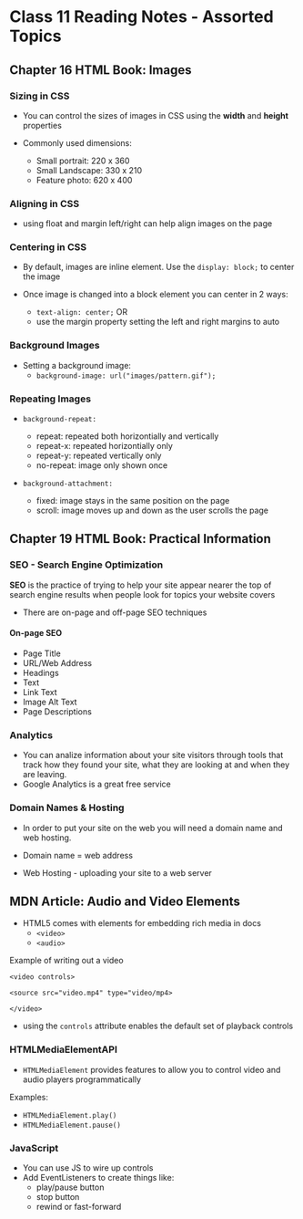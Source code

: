 # Class 11 Reading Notes - Assorted Topics

## Chapter 16 HTML Book: Images

### Sizing in CSS

- You can control the sizes of images in CSS using the **width** and **height** properties

- Commonly used dimensions:
  - Small portrait: 220 x 360
  - Small Landscape: 330 x 210
  - Feature photo: 620 x 400

### Aligning in CSS

- using float and margin left/right can help align images on the page

### Centering in CSS

- By default, images are inline element. Use the `display: block;` to center the image

- Once image is changed into a block element you can center in 2 ways:
  - `text-align: center;`  OR
  - use the margin property setting the left and right margins to auto

### Background Images

- Setting a background image:
  - `background-image: url("images/pattern.gif");`

### Repeating Images

- `background-repeat:`
  - repeat: repeated both horizontially and vertically
  - repeat-x: repeated horizontially only
  - repeat-y: repeated vertically only
  - no-repeat: image only shown once

- `background-attachment:`
  - fixed: image stays in the same position on the page
  - scroll: image moves up and down as the user scrolls the page

## Chapter 19 HTML Book: Practical Information

### SEO - Search Engine Optimization

**SEO** is the practice of trying to help your site appear nearer the top of search engine results when people look for topics your website covers

- There are on-page and off-page SEO techniques

#### On-page SEO

- Page Title
- URL/Web Address
- Headings
- Text
- Link Text
- Image Alt Text
- Page Descriptions

### Analytics

- You can analize information about your site visitors through tools that track how they found your site, what they are looking at and when they are leaving.
- Google Analytics is a great free service

### Domain Names & Hosting

- In order to put your site on the web you will need a domain name and web hosting. 

- Domain name = web address

- Web Hosting - uploading your site to a web server


## MDN Article: Audio and Video Elements

- HTML5 comes with elements for embedding rich media in docs
  - `<video>`
  - `<audio>`

Example of writing out a video 

`<video controls>`

  `<source src="video.mp4" type="video/mp4>`

`</video>`

- using the `controls` attribute enables the default set of playback controls

### HTMLMediaElementAPI

- `HTMLMediaElement` provides features to allow you to control video and audio players programmatically


Examples:
- `HTMLMediaElement.play()`
- `HTMLMediaElement.pause()`

### JavaScript

- You can use JS to wire up controls
- Add EventListeners to create things like:
  - play/pause button
  - stop button
  - rewind or fast-forward
  